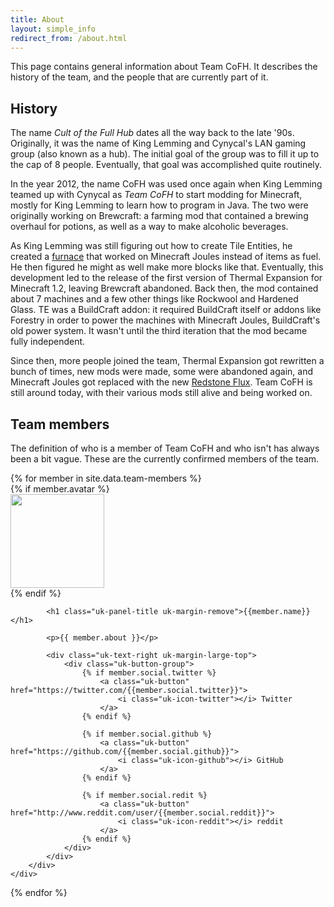 ```yaml
---
title: About
layout: simple_info
redirect_from: /about.html
---
```


This page contains general information about Team CoFH. It describes the history
of the team, and the people that are currently part of it.


History
-------

The name <dfn>Cult of the Full Hub</dfn> dates all the way back to the late
'90s. Originally, it was the name of King Lemming and Cynycal's LAN gaming group
(also known as a hub). The initial goal of the group was to fill it up to the
cap of 8 people. Eventually, that goal was accomplished quite routinely.

In the year 2012, the name CoFH was used once again when King Lemming teamed up
with Cynycal as <dfn>Team CoFH</dfn> to start modding for Minecraft, mostly for
King Lemming to learn how to program in Java. The two were originally working on
Brewcraft: a farming mod that contained a brewing overhaul for potions, as well
as a way to make alcoholic beverages.

As King Lemming was still figuring out how to create Tile Entities, he created a
[furnace](/docs/redstone-furnace/) that worked on Minecraft Joules instead of
items as fuel. He then figured he might as well make more blocks like that.
Eventually, this development led to the release of the first version of Thermal
Expansion for Minecraft 1.2, leaving Brewcraft abandoned. Back then, the mod
contained about 7 machines and a few other things like Rockwool and Hardened
Glass. TE was a BuildCraft addon: it required BuildCraft itself or addons like
Forestry in order to power the machines with Minecraft Joules, BuildCraft's old
power system. It wasn't until the third iteration that the mod became fully
independent.

Since then, more people joined the team, Thermal Expansion got rewritten a bunch
of times, new mods were made, some were abandoned again, and Minecraft Joules
got replaced with the new [Redstone Flux](/docs/redstone-flux/). Team CoFH is
still around today, with their various mods still alive and being worked on.


Team members
------------

The definition of who is a member of Team CoFH and who isn't has always been a
bit vague. These are the currently confirmed members of the team.

<div markdown="0">
{% for member in site.data.team-members %}
    <div class="uk-panel uk-panel-box uk-margin-bottom">
        <div class="uk-clearfix">
            {% if member.avatar %}
                <div class="uk-float-left uk-margin-right">
                    <img src="/assets/images/avatars/{{member.avatar}}" class="uk-border-rounded" width="150" />
                </div>
            {% endif %}

            <h1 class="uk-panel-title uk-margin-remove">{{member.name}}</h1>

            <p>{{ member.about }}</p>

            <div class="uk-text-right uk-margin-large-top">
                <div class="uk-button-group">
                    {% if member.social.twitter %}
                        <a class="uk-button" href="https://twitter.com/{{member.social.twitter}}">
                            <i class="uk-icon-twitter"></i> Twitter
                        </a>
                    {% endif %}

                    {% if member.social.github %}
                        <a class="uk-button" href="https://github.com/{{member.social.github}}">
                            <i class="uk-icon-github"></i> GitHub
                        </a>
                    {% endif %}

                    {% if member.social.redit %}
                        <a class="uk-button" href="http://www.reddit.com/user/{{member.social.reddit}}">
                            <i class="uk-icon-reddit"></i> reddit
                        </a>
                    {% endif %}
                </div>
            </div>
        </div>
    </div>
{% endfor %}
</div>
